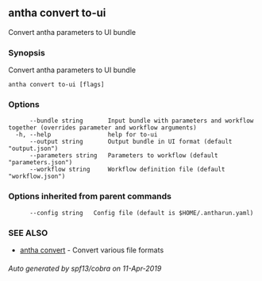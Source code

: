 ## antha convert to-ui

Convert antha parameters to UI bundle

### Synopsis

Convert antha parameters to UI bundle

```
antha convert to-ui [flags]
```

### Options

```
      --bundle string       Input bundle with parameters and workflow together (overrides parameter and workflow arguments)
  -h, --help                help for to-ui
      --output string       Output bundle in UI format (default "output.json")
      --parameters string   Parameters to workflow (default "parameters.json")
      --workflow string     Workflow definition file (default "workflow.json")
```

### Options inherited from parent commands

```
      --config string   Config file (default is $HOME/.antharun.yaml)
```

### SEE ALSO

* [antha convert](antha_convert.md)	 - Convert various file formats

###### Auto generated by spf13/cobra on 11-Apr-2019
